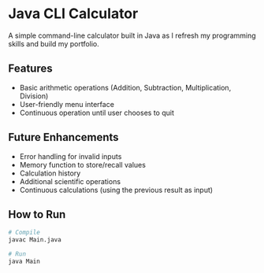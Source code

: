 # Java CLI Calculator

A simple command-line calculator built in Java as I refresh my programming skills and build my portfolio.

## Features
- Basic arithmetic operations (Addition, Subtraction, Multiplication, Division)
- User-friendly menu interface
- Continuous operation until user chooses to quit

## Future Enhancements
- Error handling for invalid inputs
- Memory function to store/recall values
- Calculation history
- Additional scientific operations
- Continuous calculations (using the previous result as input)

## How to Run
```bash
# Compile
javac Main.java

# Run
java Main



